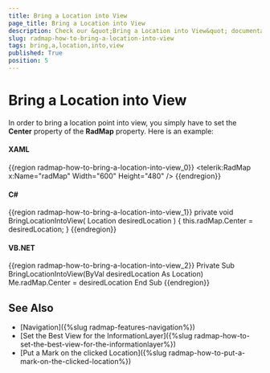 ```yaml
---
title: Bring a Location into View
page_title: Bring a Location into View
description: Check our &quot;Bring a Location into View&quot; documentation article for the RadMap {{ site.framework_name }} control.
slug: radmap-how-to-bring-a-location-into-view
tags: bring,a,location,into,view
published: True
position: 5
---
```


# Bring a Location into View

In order to bring a location point into view, you simply have to set the __Center__ property of the __RadMap__ property. Here is an example:

#### __XAML__
{{region radmap-how-to-bring-a-location-into-view_0}}
	<telerik:RadMap x:Name="radMap"
	                Width="600"
	                Height="480" />
{{endregion}}

#### __C#__
{{region radmap-how-to-bring-a-location-into-view_1}}
	private void BringLocationIntoView( Location desiredLocation )
	{
	    this.radMap.Center = desiredLocation;
	}
{{endregion}}

#### __VB.NET__
{{region radmap-how-to-bring-a-location-into-view_2}}
	Private Sub BringLocationIntoView(ByVal desiredLocation As Location)
		Me.radMap.Center = desiredLocation
	End Sub
{{endregion}}

## See Also
 * [Navigation]({%slug radmap-features-navigation%})
 * [Set the Best View for the InformationLayer]({%slug radmap-how-to-set-the-best-view-for-the-informationlayer%})
 * [Put a Mark on the clicked Location]({%slug radmap-how-to-put-a-mark-on-the-clicked-location%})
